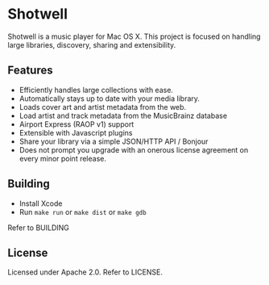 Shotwell
========

Shotwell is a music player for Mac OS X.  This project is focused on handling large libraries, discovery, sharing and extensibility.

Features
--------

 * Efficiently handles large collections with ease.
 * Automatically stays up to date with your media library.
 * Loads cover art and artist metadata from the web.
 * Load artist and track metadata from the MusicBrainz database
 * Airport Express (RAOP v1) support
 * Extensible with Javascript plugins
 * Share your library via a simple JSON/HTTP API / Bonjour
 * Does not prompt you upgrade with an onerous license agreement on every minor point release.

Building
--------

 * Install Xcode
 * Run `make run` or `make dist` or `make gdb`

Refer to BUILDING

License
-------

Licensed under Apache 2.0.  Refer to LICENSE.

